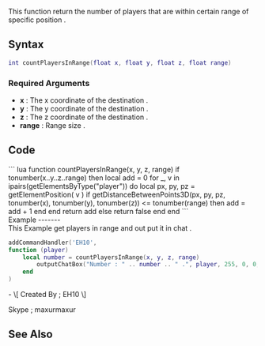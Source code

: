 This function return the number of players that are within certain range of specific position .

Syntax
------

``` lua
int countPlayersInRange(float x, float y, float z, float range)
```

### Required Arguments

-   **x** : The x coordinate of the destination .
-   **y** : The y coordinate of the destination .
-   **z** : The z coordinate of the destination .
-   **range** : Range size .

Code
----

<section name="Function source" class="both" show="true">
``` lua
function countPlayersInRange(x, y, z, range)
    if tonumber(x..y..z..range) then
        local add = 0
        for _, v in ipairs(getElementsByType("player")) do
            local px, py, pz = getElementPosition( v )
            if getDistanceBetweenPoints3D(px, py, pz, tonumber(x), tonumber(y), tonumber(z)) <= tonumber(range) then
                add = add + 1
            end
        end
        return add
    else
        return false
    end
end
```

</section>
Example
-------

<section name="Server Side [Example]" class="server" show="true">
This Example get players in range and out put it in chat .

``` lua
addCommandHandler('EH10',
function (player)
    local number = countPlayersInRange(x, y, z, range)
        outputChatBox("Number : " .. number .. " .", player, 255, 0, 0, true)
    end
)
```

</section>
-   \[ Created By ; EH10 \]

Skype ; maxurmaxur

See Also
--------
